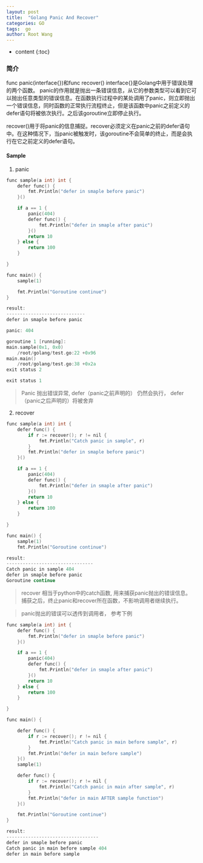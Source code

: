 ```yaml
---
layout: post
title:  "Golang Panic And Recover"
categories: GO
tags:  go
author: Root Wang
---
```


* content
{:toc}

### 简介

func panic(interface{})和func recover() interface{}是Golang中用于错误处理的两个函数。
panic的作用就是抛出一条错误信息，从它的参数类型可以看到它可以抛出任意类型的错误信息。在函数执行过程中的某处调用了panic，则立即抛出一个错误信息，同时函数的正常执行流程终止，但是该函数中panic之前定义的defer语句将被依次执行。之后该goroutine立即停止执行。

recover()用于将panic的信息捕捉。recover必须定义在panic之前的defer语句中。在这种情况下，当panic被触发时，该goroutine不会简单的终止，而是会执行在它之前定义的defer语句。

#### Sample
1. panic

```c
func sample(a int) int {
	defer func() {
		fmt.Println("defer in smaple before panic")
	}()

	if a == 1 {
		panic(404)
		defer func() {
			fmt.Println("defer in smaple after panic")
		}()
		return 10
	} else {
		return 100
	}

}

func main() {
	sample(1)

	fmt.Println("Goroutine continue")
}

result:
-----------------------------
defer in smaple before panic

panic: 404

goroutine 1 [running]:
main.sample(0x1, 0x0)
	/root/golang/test.go:22 +0x96
main.main()
	/root/golang/test.go:38 +0x2a
exit status 2

exit status 1

```

> Panic 抛出错误异常, defer（panic之前声明的） 仍然会执行， defer（panic之后声明的）将被舍弃

2. recover

```c
func sample(a int) int {
	defer func() {
		if r := recover(); r != nil {
			fmt.Println("Catch panic in sample", r)
		}
		fmt.Println("defer in smaple before panic")
	}()

	if a == 1 {
		panic(404)
		defer func() {
			fmt.Println("defer in smaple after panic")
		}()
		return 10
	} else {
		return 100
	}

}

func main() {
	sample(1)
	fmt.Println("Goroutine continue")

result:
--------------------------------
Catch panic in sample 404
defer in smaple before panic
Goroutine continue

```
> recover 相当于python中的catch函数, 用来捕获panic抛出的错误信息。 捕获之后，终止panic和recover所在函数，不影响调用者继续执行。

> panic抛出的错误可以透传到调用者， 参考下例

```c
func sample(a int) int {
	defer func() {
		fmt.Println("defer in smaple before panic")
	}()

	if a == 1 {
		panic(404)
		defer func() {
			fmt.Println("defer in smaple after panic")
		}()
		return 10
	} else {
		return 100
	}

}

func main() {

	defer func() {
		if r := recover(); r != nil {
			fmt.Println("Catch panic in main before sample", r)
		}
		fmt.Println("defer in main before sample")
	}()
	sample(1)

	defer func() {
		if r := recover(); r != nil {
			fmt.Println("Catch panic in main after sample", r)
		}
		fmt.Println("defer in main AFTER sample function")
	}()

	fmt.Println("Goroutine continue")
}

result:
----------------------------------
defer in smaple before panic
Catch panic in main before sample 404
defer in main before sample

```
